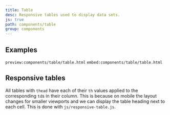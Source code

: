 ```yaml
---
title: Table
desc: Responsive tables used to display data sets.
js: true
path: components/table
group: components
---
```


## Examples

`preview:components/table/table.html`
`embed:components/table/table.html`

## Responsive tables

All tables with `thead` have each of their `th` values applied to the corresponding `td`s in their column. This is because on mobile the layout changes for smaller viewports and we can display the table heading next to each cell. This is done with `js/responsive-table.js`.
